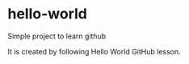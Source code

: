 # hello-world
Simple project to learn github

It is created by following Hello World GitHub lesson. 
